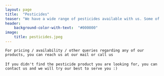 ```yaml
---
layout: page
title:  "Pesticides"
teaser: "We have a wide range of pesticides available with us. Some of our highly sold pesticides are: <br /><br />- 2‐4 D AMINE SALT <br /> - 2‐4 D ETHYL ESTER<br /> - 2‐4 D SODIUM SALT<br /> - ACETAMIPRID <br /> - ALPHAMETHRIN<br /> - ATRAZINE <br /> - ACEPHATE<br /> - ACEPHATE + IMIDA<br /> - BRONOPOL<br /> - BIFENTHRIN<br /> - BUFROFEZEN <br /> - BUTACHLOR<br /> - CARTAP HYDROCHLORIDE<br /> - CLODINOFOP<br /> - CARBENDAZIM <br /> - CARBENDAZIM 12% + MANCOZEB 63%<br /> - COPPER OXYCHLORIDE<br /> - CHLOROPYRIPHOS<br /> - CYPERMETHRIN<br /> - CHLROPYRIPHOS+CYPER<br /> - CHINACLAY<br /> - DIFLUBENZURON<br /> - DIFENTHURON <br /> - DIMETHOT<br /> - DICLOROVOS [DDVP]<br /> - DELTA METHRIN<br /> - ETHEPHON<br /> - FIPRONIL<br /> - GLYPHOSATE <br /> - GIBBERELIC ACID<br /> - HEXACONAZOLE<br /> - ISO PROTON<br /> - IMAZATHYPER<br /> - IMIDACLOPRID<br /> - INDOXACARP<br /> - LAMDA CYHALOTHRIN<br /> - MALATHION<br /> - MANCOZEB<br /> - MANCOZEB + TRICYCLOZOL<br /> - METELEXCEL<br /> - MATELEXCEL 8% + MANCOZEB 64%<br /> - METRIBUZINE<br /> - MET SULPLHO<br /> - OXY FLOURFEN<br /> - PROFENOPHOS<br /> - PROPECONAZOL<br /> - PRETILACHLOR<br /> - PARQUAT<br /> - PANDAMETHLIN<br /> - PHORATE TECH<br /> - QUINALPHOS<br /> - QUINALOPHOS + CYPERMETHRIN<br /> - QUINALOPHOS P ETHYL<br /> - REMON<br /> - SULFOSULFURON<br /> - SULPHER 80% WDG<br /> - THYMETHOXAM <br /> - THIOPHANATE-METHYL<br /> - TRICONTANOL <br /> - TRIAZOPHOS<br /> - TRICYCLOZOL<br /> - VALIDAMYCIN<br /> "
header:
    background-color-with-text:  "#000000"
image:
    title: pesticides.jpeg
---
```



`For pricing / availability / other queries regarding any of our products, you can reach us at our mail or call us`
<br /> <br />
`If you didn't find the pesticide product you are looking for, you can contact us and we will try our best to serve you :)`
